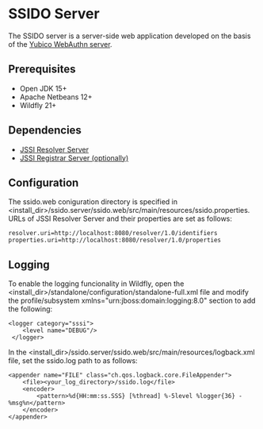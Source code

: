 # SSIDO Server

The SSIDO server is a server-side web application developed on the basis of the [Yubico WebAuthn server](https://developers.yubico.com/java-webauthn-server/).

## Prerequisites
- Open JDK 15+
- Apache Netbeans 12+
- Wildfly 21+

## Dependencies
- [JSSI Resolver Server](https://github.com/UBICUA-JSSI/jssi.resolver)
- [JSSI Registrar Server (optionally)](https://github.com/UBICUA-JSSI/jssi.registrar)

## Configuration
The ssido.web coniguration directory is specified in <install_dir>/ssido.server/ssido.web/src/main/resources/ssido.properties.
URLs of JSSI Resolver Server and their properties are set as follows:
```
resolver.uri=http://localhost:8080/resolver/1.0/identifiers
properties.uri=http://localhost:8080/resolver/1.0/properties
```
## Logging
To enable the logging funcionality in Wildfly, open the <install_dir>/standalone/configuration/standalone-full.xml file and modify the
profile/subsystem xmlns="urn:jboss:domain:logging:8.0" section to add the following:
```
<logger category="sssi">
 	<level name="DEBUG"/>
 </logger>
```

In the <install_dir>/ssido.server/ssido.web/src/main/resources/logback.xml file, set the ssido.log path to as follows:
```
<appender name="FILE" class="ch.qos.logback.core.FileAppender">
    <file><your_log_directory>/ssido.log</file>
    <encoder>
        <pattern>%d{HH:mm:ss.SSS} [%thread] %-5level %logger{36} - %msg%n</pattern>
    </encoder>
</appender>
```




 






